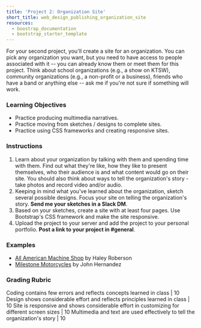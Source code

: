 ```yaml
---
title: 'Project 2: Organization Site'
short_title: web_design_publishing_organization_site
resources:
  - boostrap_documentation
  - bootstrap_starter_template
---
```


For your second project, you'll create a site for an organization. You can pick any organization you want, but you need to have access to people associated with it -- you can already know them or meet them for this project. Think about school organizations (e.g., a show on KTSW), community organizations (e.g., a non-profit or a business), friends who have a band or anything else -- ask me if you're not sure if something will work.  

### Learning Objectives

- Practice producing multimedia narratives.
- Practice moving from sketches / designs to complete sites.
- Practice using CSS frameworks and creating responsive sites.

### Instructions

1. Learn about your organization by talking with them and spending time with them. Find out what they're like, how they like to present themselves, who their audience is and what content would go on their site. You should also think about ways to tell the organization's story - take photos and record video and/or audio.
2. Keeping in mind what you've learned about the organization, sketch several possible designs. Focus your site on telling the organization's story. __Send me your sketches in a Slack DM__.
3. Based on your sketches, create a site with at least four pages. Use Bootstrap's CSS framework and make the site responsive.
4. Upload the project to your server and add the project to your personal portfolio. __Post a link to your project in #general__.

### Examples

- [All American Machine Shop](/assets/example_projects/milestone_motorcycles) by Haley Roberson
- [Milestone Motorcycles](/assets/example_projects/milestone_motorcycles) by John Hernandez

### Grading Rubric

Coding contains few errors and reflects concepts learned in class | 10
Design shows considerable effort and reflects principles learned in class | 10
Site is responsive and shows considerable effort in customizing for different screen sizes | 10
Multimedia and text are used effectively to tell the organization's story | 10
